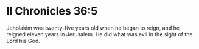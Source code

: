 # II Chronicles 36:5

Jehoiakim was twenty-five years old when he began to reign, and he reigned eleven years in Jerusalem. He did what was evil in the sight of the Lord his God.
